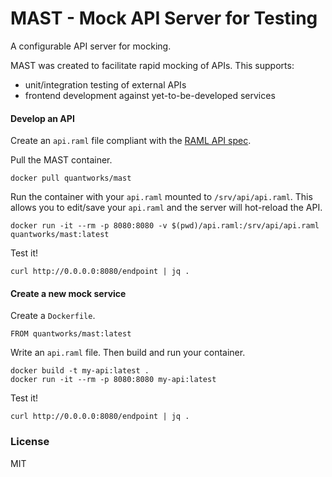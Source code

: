 # MAST - Mock API Server for Testing
A configurable API server for mocking.

MAST was created to facilitate rapid mocking of APIs. This supports:

- unit/integration testing of external APIs
- frontend development against yet-to-be-developed services


#### Develop an API
Create an `api.raml` file compliant with the [RAML API spec](https://raml.org/developers/raml-100-tutorial).

Pull the MAST container.
```
docker pull quantworks/mast
```

Run the container with your `api.raml` mounted to `/srv/api/api.raml`. This allows you to edit/save your `api.raml` and the server will hot-reload the API.
```
docker run -it --rm -p 8080:8080 -v $(pwd)/api.raml:/srv/api/api.raml quantworks/mast:latest
```

Test it!
```
curl http://0.0.0.0:8080/endpoint | jq .
```


#### Create a new mock service
Create a `Dockerfile`.
```
FROM quantworks/mast:latest
```
Write an `api.raml` file. Then build and run your container.
```
docker build -t my-api:latest .
docker run -it --rm -p 8080:8080 my-api:latest
```
Test it!
```
curl http://0.0.0.0:8080/endpoint | jq .
```

### License
MIT
